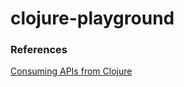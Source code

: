 # clojure-playground

### References

[Consuming APIs from Clojure](https://practical.li/blog/posts/consuming-apis-with-clojure)


